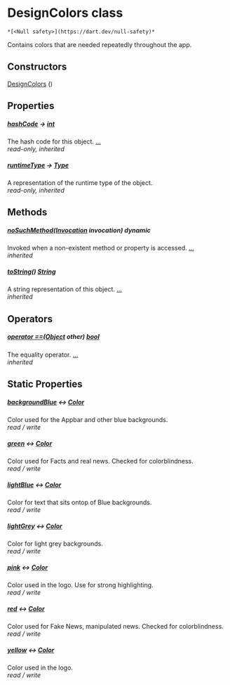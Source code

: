 


# DesignColors class






    *[<Null safety>](https://dart.dev/null-safety)*



<p>Contains colors that are needed repeatedly throughout the app.</p>



## Constructors

[DesignColors](../constants_constants/DesignColors/DesignColors.md) ()

    


## Properties

##### [hashCode](https://api.flutter.dev/flutter/dart-core/Object/hashCode.html) &#8594; [int](https://api.flutter.dev/flutter/dart-core/int-class.html)



The hash code for this object. [...](https://api.flutter.dev/flutter/dart-core/Object/hashCode.html)  
_read-only, inherited_



##### [runtimeType](https://api.flutter.dev/flutter/dart-core/Object/runtimeType.html) &#8594; [Type](https://api.flutter.dev/flutter/dart-core/Type-class.html)



A representation of the runtime type of the object.   
_read-only, inherited_




## Methods

##### [noSuchMethod](https://api.flutter.dev/flutter/dart-core/Object/noSuchMethod.html)([Invocation](https://api.flutter.dev/flutter/dart-core/Invocation-class.html) invocation) dynamic



Invoked when a non-existent method or property is accessed. [...](https://api.flutter.dev/flutter/dart-core/Object/noSuchMethod.html)  
_inherited_



##### [toString](https://api.flutter.dev/flutter/dart-core/Object/toString.html)() [String](https://api.flutter.dev/flutter/dart-core/String-class.html)



A string representation of this object. [...](https://api.flutter.dev/flutter/dart-core/Object/toString.html)  
_inherited_




## Operators

##### [operator ==](https://api.flutter.dev/flutter/dart-core/Object/operator_equals.html)([Object](https://api.flutter.dev/flutter/dart-core/Object-class.html) other) [bool](https://api.flutter.dev/flutter/dart-core/bool-class.html)



The equality operator. [...](https://api.flutter.dev/flutter/dart-core/Object/operator_equals.html)  
_inherited_




## Static Properties

##### [backgroundBlue](../constants_constants/DesignColors/backgroundBlue.md) &#8596; [Color](https://api.flutter.dev/flutter/dart-ui/Color-class.html)



Color used for the Appbar and other blue backgrounds.   
_read / write_



##### [green](../constants_constants/DesignColors/green.md) &#8596; [Color](https://api.flutter.dev/flutter/dart-ui/Color-class.html)



Color used for Facts and real news. Checked for colorblindness.   
_read / write_



##### [lightBlue](../constants_constants/DesignColors/lightBlue.md) &#8596; [Color](https://api.flutter.dev/flutter/dart-ui/Color-class.html)



Color for text that sits ontop of Blue backgrounds.   
_read / write_



##### [lightGrey](../constants_constants/DesignColors/lightGrey.md) &#8596; [Color](https://api.flutter.dev/flutter/dart-ui/Color-class.html)



Color for light grey backgrounds.   
_read / write_



##### [pink](../constants_constants/DesignColors/pink.md) &#8596; [Color](https://api.flutter.dev/flutter/dart-ui/Color-class.html)



Color used in the logo. Use for strong highlighting.   
_read / write_



##### [red](../constants_constants/DesignColors/red.md) &#8596; [Color](https://api.flutter.dev/flutter/dart-ui/Color-class.html)



Color used for Fake News, manipulated news. Checked for colorblindness.   
_read / write_



##### [yellow](../constants_constants/DesignColors/yellow.md) &#8596; [Color](https://api.flutter.dev/flutter/dart-ui/Color-class.html)



Color used in the logo.   
_read / write_











